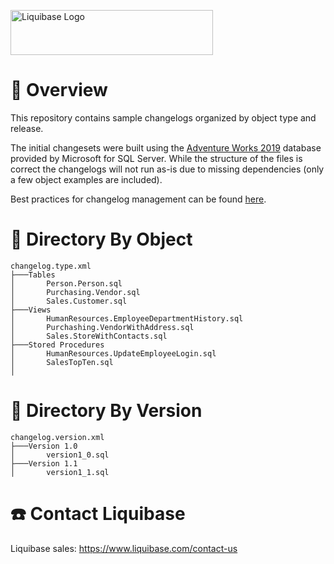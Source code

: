 <p align="left">
  <img src="img/liquibase.png" alt="Liquibase Logo" title="Liquibase Logo" width="324" height="72">
</p>

# 📖 Overview
This repository contains sample changelogs organized by object type and release.

The initial changesets were built using the [Adventure Works 2019](https://learn.microsoft.com/en-us/sql/samples/adventureworks-install-configure?view=sql-server-ver16&tabs=ssms) database provided by Microsoft for SQL Server. While the structure of the files is correct the changelogs will not run as-is due to missing dependencies (only a few object examples are included).

Best practices for changelog management can be found [here](https://docs.liquibase.com/concepts/bestpractices.html).

# 📂 Directory By Object
```
changelog.type.xml
├───Tables
│       Person.Person.sql
│       Purchasing.Vendor.sql
│       Sales.Customer.sql
├───Views
│       HumanResources.EmployeeDepartmentHistory.sql
│       Purchashing.VendorWithAddress.sql
│       Sales.StoreWithContacts.sql
├───Stored Procedures
│       HumanResources.UpdateEmployeeLogin.sql
│       SalesTopTen.sql
│
```

# 📂 Directory By Version
```
changelog.version.xml
├───Version 1.0
│       version1_0.sql
├───Version 1.1
│       version1_1.sql
```

# ☎️ Contact Liquibase
Liquibase sales: https://www.liquibase.com/contact-us<br>